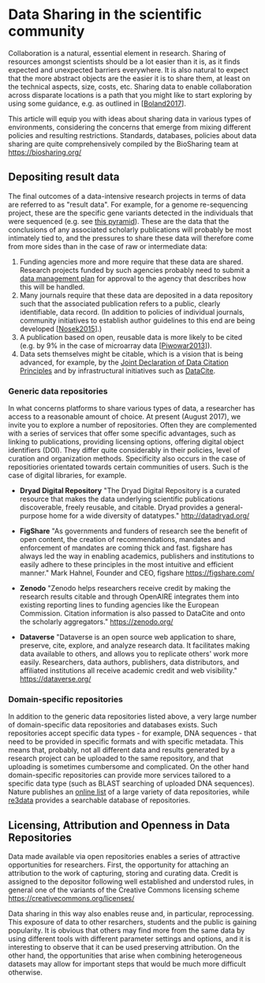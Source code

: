 Data Sharing in the scientific community
========================================
Collaboration is a natural, essential element in research. Sharing of resources amongst scientists should be a lot easier than it is, as it finds expected and unexpected barriers everywhere. It is also natural to expect that the more abstract objects are the easier it is to share them, at least on the technical aspects, size, costs, etc. Sharing data to enable collaboration across disparate locations is a path that you might like to start exploring by using some guidance, e.g. as outlined in [[Boland2017](../REFERENCES#Boland2017)].

This article will equip you with ideas about sharing data in various types of environments, considering the concerns that emerge from mixing different policies and resulting restrictions. Standards, databases, policies about data sharing are quite comprehensively compiled by the BioSharing team at https://biosharing.org/

Depositing result data
----------------------
The final outcomes of a data-intensive research projects in terms of data are referred to as "result data". For example, for a genome re-sequencing project, these are the specific gene variants detected in the individuals that were sequenced (e.g. see [this pyramid](../VERSIONING#v3)). These are the data that the conclusions of any associated scholarly publications will probably be most intimately tied to, and the pressures to share these data will therefore come from more sides than in the case of raw or intermediate data:

1. Funding agencies more and more require that these data are shared. Research projects funded by such agencies probably need to submit a [data management plan](../DATA_MANAGEMENT) for approval to the agency that describes how this will be handled.
2. Many journals require that these data are deposited in a data repository such that the associated publication refers to a public, clearly identifiable, data record. (In addition to policies of individual journals, community initiatives to establish author guidelines to this end are being developed [[Nosek2015](../REFERENCES#Nosek2015)].)
3. A publication based on open, reusable data is more likely to be cited (e.g. by 9% in the case of microarray data [[Piwowar2013](../REFERENCES#Piwowar2013)]).
4. Data sets themselves might be citable, which is a vision that is being advanced, for example, by the [Joint Declaration of Data Citation Principles](https://www.force11.org/group/joint-declaration-data-citation-principles-final) and by infrastructural initiatives such as [DataCite](https://www.datacite.org/).

### Generic data repositories
In what concerns platforms to share various types of data, a researcher has access to a reasonable amount of choice. At present (August 2017), we invite you to explore a number of repositories. Often they are complemented with a series of services that offer some specific advantages, such as linking to publications, providing licensing options, offering digital object identifiers (DOI). They differ quite considerably in their policies, level of curation and organization methods. Specificity also occurs in the case of repositiories orientated towards certain communities of users. Such is the case of digital libraries, for example.

- **Dryad Digital Repository** "The Dryad Digital Repository is a curated resource that makes the data underlying scientific publications discoverable, freely reusable, and citable. Dryad provides a general-purpose home for a wide diversity of datatypes." http://datadryad.org/

- **FigShare** "As governments and funders of research see the benefit of open content, the creation of recommendations, mandates and enforcement of mandates are coming thick and fast. figshare has always led the way in enabling academics, publishers and institutions to easily adhere to these principles in the most intuitive and efficient manner." Mark Hahnel, Founder and CEO, figshare https://figshare.com/

- **Zenodo** "Zenodo helps researchers receive credit by making the research results citable and through OpenAIRE integrates them into existing reporting lines to funding agencies like the European Commission. Citation information is also passed to DataCite and onto the scholarly aggregators." https://zenodo.org/

- **Dataverse** "Dataverse is an open source web application to share, preserve, cite, explore, and analyze research data. It facilitates making data available to others, and allows you to replicate others' work more easily. Researchers, data authors, publishers, data distributors, and affiliated institutions all receive academic credit and web visibility." https://dataverse.org/

### Domain-specific repositories
In addition to the generic data repositories listed above, a very large number of domain-specific data repositories and databases exists. Such repositories accept specific data types - for example, DNA sequences - that need to be provided in specific formats and with specific metadata. This means that, probably, not all different data and results generated by a research project can be uploaded to the same repository, and that uploading is sometimes cumbersome and complicated. On the other hand domain-specific repositories can provide more services tailored to a specific data type (such as BLAST searching of uploaded DNA sequences). Nature publishes an [online list](https://www.nature.com/sdata/policies/repositories) of a large variety of data repositories, while [re3data](http://www.re3data.org/) provides a searchable database of repositories.

Licensing, Attribution and Openness in Data Repositories
--------------------------------------------------------
Data made available via open repositories enables a series of attractive opportunities for researchers. First, the opportunity for attaching an attribution to the work of capturing, storing and curating data. Credit is assigned to the depositor following well established and understod rules, in general one of the variants of the Creative Commons licensing scheme https://creativecommons.org/licenses/ 

Data sharing in this way also enables reuse and, in particular, reprocessing. This exposure of data to other resarchers, students and the public is gaining popularity. It is obvious that others may find more from the same data by using different tools with different parameter settings and options, and it is interesting to observe that it can be used preserving attribution. On the other hand, the opportunities that arise when combining heterogeneous datasets may allow for important steps that would be much more difficult otherwise. 
